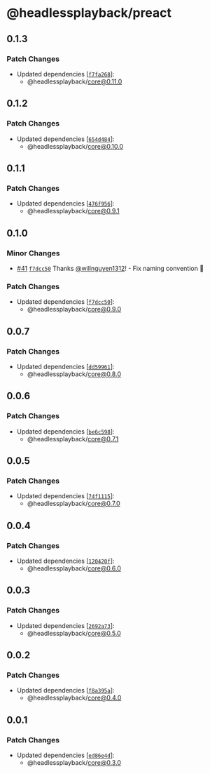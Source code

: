 # @headlessplayback/preact

## 0.1.3

### Patch Changes

- Updated dependencies
  [[`f7fa268`](https://github.com/willnguyen1312/headlessplayback/commit/f7fa268fcbcd92fdce5cb2a9d9fc6180ecdff73e)]:
  - @headlessplayback/core@0.11.0

## 0.1.2

### Patch Changes

- Updated dependencies
  [[`654d484`](https://github.com/willnguyen1312/headlessplayback/commit/654d48446bc95626dfe2ccc1ea7d319f3716bdb4)]:
  - @headlessplayback/core@0.10.0

## 0.1.1

### Patch Changes

- Updated dependencies
  [[`476f956`](https://github.com/willnguyen1312/headlessplayback/commit/476f956bf0c11b33b40876f23b25606d7392e3a4)]:
  - @headlessplayback/core@0.9.1

## 0.1.0

### Minor Changes

- [#41](https://github.com/willnguyen1312/headlessplayback/pull/41)
  [`f7dcc50`](https://github.com/willnguyen1312/headlessplayback/commit/f7dcc5000f4674b861bc1927bb966acbd40bdbef) Thanks
  [@willnguyen1312](https://github.com/willnguyen1312)! - Fix naming convention 🎢

### Patch Changes

- Updated dependencies
  [[`f7dcc50`](https://github.com/willnguyen1312/headlessplayback/commit/f7dcc5000f4674b861bc1927bb966acbd40bdbef)]:
  - @headlessplayback/core@0.9.0

## 0.0.7

### Patch Changes

- Updated dependencies
  [[`dd59961`](https://github.com/willnguyen1312/headlessplayback/commit/dd59961da0003bc80861d3e30ebe297bac9c4721)]:
  - @headlessplayback/core@0.8.0

## 0.0.6

### Patch Changes

- Updated dependencies
  [[`be6c598`](https://github.com/willnguyen1312/headlessplayback/commit/be6c5985d14ea4846f18d0991dafc7ed1bb3dc11)]:
  - @headlessplayback/core@0.7.1

## 0.0.5

### Patch Changes

- Updated dependencies
  [[`74f1115`](https://github.com/willnguyen1312/headlessplayback/commit/74f1115e50ba80c825e2299f72fb493d45949bb0)]:
  - @headlessplayback/core@0.7.0

## 0.0.4

### Patch Changes

- Updated dependencies
  [[`120420f`](https://github.com/willnguyen1312/headlessplayback/commit/120420f7eda6738b00f87955eddff9f3a15e5993)]:
  - @headlessplayback/core@0.6.0

## 0.0.3

### Patch Changes

- Updated dependencies
  [[`2692a73`](https://github.com/willnguyen1312/headlessplayback/commit/2692a73c93851c1c4d9cb6f30767d8237e242abe)]:
  - @headlessplayback/core@0.5.0

## 0.0.2

### Patch Changes

- Updated dependencies
  [[`f8a395a`](https://github.com/willnguyen1312/headlessplayback/commit/f8a395a096ff5866b3033a3d6a597a334fa4b07c)]:
  - @headlessplayback/core@0.4.0

## 0.0.1

### Patch Changes

- Updated dependencies
  [[`ed86e4d`](https://github.com/willnguyen1312/headlessplayback/commit/ed86e4d3fd32c2f5c7731220c1c52dfa7301bdac)]:
  - @headlessplayback/core@0.3.0
